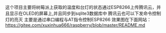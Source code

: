 这个项目主要将树莓派上获取的温度和台灯的状态通过ESP8266上传腾讯云，并且显示在OLED的屏幕上,并且同步到sqlite3数据库中
腾讯云也可以下发命令控制灯的亮灭
主要是通过串口编程与AT指令控制ESP8266
效果图在下面网站：
https://gitee.com/xuxinhua666/raspberry/blob/master/README.md
























